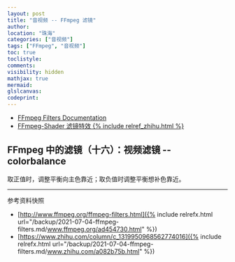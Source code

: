 ```yaml
---
layout: post
title: "音视频 -- FFmpeg 滤镜"
author:
location: "珠海"
categories: ["音视频"]
tags: ["FFmpeg", "音视频"]
toc: true
toclistyle:
comments:
visibility: hidden
mathjax: true
mermaid:
glslcanvas:
codeprint:
---
```


* [FFmpeg Filters Documentation](http://www.ffmpeg.org/ffmpeg-filters.html)
* [FFmpeg-Shader 滤镜特效 {% include relref_zhihu.html %}](https://www.zhihu.com/column/c_1319950968562774016)


## FFmpeg 中的滤镜（十六）：视频滤镜 -- colorbalance

取正值时，调整平衡向主色靠近；取负值时调整平衡想补色靠近。



<hr class='reviewline'/>
<p class='reviewtip'><script type='text/javascript' src='{% include relref.html url="/assets/reviewjs/blogs/2021-07-04-ffmpeg-filters.md.js" %}'></script></p>
<font class='ref_snapshot'>参考资料快照</font>

- [http://www.ffmpeg.org/ffmpeg-filters.html]({% include relrefx.html url="/backup/2021-07-04-ffmpeg-filters.md/www.ffmpeg.org/ad454730.html" %})
- [https://www.zhihu.com/column/c_1319950968562774016]({% include relrefx.html url="/backup/2021-07-04-ffmpeg-filters.md/www.zhihu.com/a082b75b.html" %})
